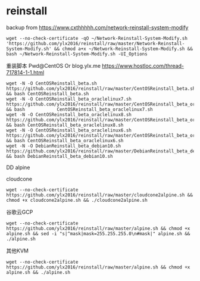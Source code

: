 # reinstall

backup from https://www.cxthhhhh.com/network-reinstall-system-modify

    wget --no-check-certificate -qO ~/Network-Reinstall-System-Modify.sh 'https://github.com/ylx2016/reinstall/raw/master/Network-Reinstall-System-Modify.sh' && chmod a+x ~/Network-Reinstall-System-Modify.sh && bash ~/Network-Reinstall-System-Modify.sh -UI_Options


重装脚本 Pwd@CentOS Or blog.ylx.me
https://www.hostloc.com/thread-717814-1-1.html

    wget -N -O CentOSReinstall_beta.sh https://github.com/ylx2016/reinstall/raw/master/CentOSReinstall_beta.sh && bash CentOSReinstall_beta.sh
    wget -N -O CentOSReinstall_beta_oraclelinux7.sh https://github.com/ylx2016/reinstall/raw/master/CentOSReinstall_beta_oraclelinux7.sh && bash            CentOSReinstall_beta_oraclelinux7.sh
    wget -N -O CentOSReinstall_beta_oraclelinux8.sh https://github.com/ylx2016/reinstall/raw/master/CentOSReinstall_beta_oraclelinux8.sh && bash CentOSReinstall_beta_oraclelinux8.sh
    wget -N -O CentOSReinstall_beta_oraclelinux6.sh https://github.com/ylx2016/reinstall/raw/master/CentOSReinstall_beta_oraclelinux6.sh && bash CentOSReinstall_beta_oraclelinux6.sh
    wget -N -O DebianReinstall_beta_debian10.sh https://github.com/ylx2016/reinstall/raw/master/DebianReinstall_beta_debian10.sh && bash DebianReinstall_beta_debian10.sh


DD alpine

cloudcone

    wget --no-check-certificate https://github.com/ylx2016/reinstall/raw/master/cloudcone2alpine.sh && chmod +x cloudcone2alpine.sh && ./cloudcone2alpine.sh

谷歌云GCP

    wget --no-check-certificate https://github.com/ylx2016/reinstall/raw/master/alpine.sh && chmod +x alpine.sh && sed -i "s|^mask|mask=255.255.255.0\n#mask|" alpine.sh && ./alpine.sh

其他KVM

    wget --no-check-certificate https://github.com/ylx2016/reinstall/raw/master/alpine.sh && chmod +x alpine.sh && ./alpine.sh

